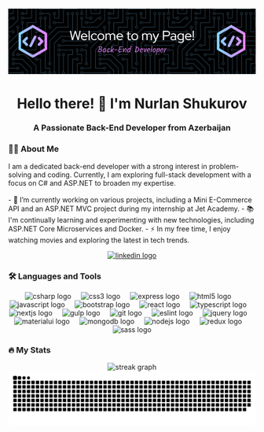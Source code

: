 
![I am a passionate Back-End Developer](./github-header.png)

<h1 align="center">Hello there! 👋 I'm Nurlan Shukurov</h1>
<h3 align="center">A Passionate Back-End Developer from Azerbaijan</h3>
<h3 align="left">👨‍💻 About Me</h3> <p align="left"> I am a dedicated back-end developer with a strong interest in problem-solving and coding. Currently, I am exploring full-stack development with a focus on C# and ASP.NET to broaden my expertise. <br><br> - 🔭 I’m currently working on various projects, including a Mini E-Commerce API and an ASP.NET MVC project during my internship at Jet Academy. - 📚 I'm continually learning and experimenting with new technologies, including ASP.NET Core Microservices and Docker. - ⚡ In my free time, I enjoy watching movies and exploring the latest in tech trends. </p>
<div align="center"> <a href="https://www.linkedin.com/in/nurlan-shukurov/"><img src="https://img.shields.io/static/v1?message=LinkedIn&logo=linkedin&label=&color=0077B5&logoColor=white&labelColor=&style=for-the-badge" height="25" alt="linkedin logo" /> </a> </div>

<h3 align="left">🛠️ Languages and Tools</h3> <div align="center"> <img src="https://cdn.jsdelivr.net/gh/devicons/devicon/icons/csharp/csharp-original.svg" height="40" alt="csharp logo" /> <img width="12" /> <img src="https://cdn.jsdelivr.net/gh/devicons/devicon/icons/css3/css3-original.svg" height="40" alt="css3 logo" /> <img width="12" /> <img src="https://cdn.jsdelivr.net/gh/devicons/devicon/icons/express/express-original.svg" height="40" alt="express logo" /> <img width="12" /> <img src="https://cdn.jsdelivr.net/gh/devicons/devicon/icons/html5/html5-original.svg" height="40" alt="html5 logo" /> <img width="12" /> <img src="https://cdn.jsdelivr.net/gh/devicons/devicon/icons/javascript/javascript-original.svg" height="40" alt="javascript logo" /> <img width="12" /> <img src="https://cdn.jsdelivr.net/gh/devicons/devicon/icons/bootstrap/bootstrap-original.svg" height="40" alt="bootstrap logo" /> <img width="12" /> <img src="https://cdn.jsdelivr.net/gh/devicons/devicon/icons/react/react-original.svg" height="40" alt="react logo" /> <img width="12" /> <img src="https://cdn.jsdelivr.net/gh/devicons/devicon/icons/typescript/typescript-original.svg" height="40" alt="typescript logo" /> <img width="12" /> <img src="https://cdn.jsdelivr.net/gh/devicons/devicon/icons/nextjs/nextjs-original.svg" height="40" alt="nextjs logo" /> <img width="12" /> <img src="https://cdn.jsdelivr.net/gh/devicons/devicon/icons/gulp/gulp-plain.svg" height="40" alt="gulp logo" /> <img width="12" /> <img src="https://cdn.jsdelivr.net/gh/devicons/devicon/icons/git/git-original.svg" height="40" alt="git logo" /> <img width="12" /> <img src="https://cdn.jsdelivr.net/gh/devicons/devicon/icons/eslint/eslint-original.svg" height="40" alt="eslint logo" /> <img width="12" /> <img src="https://cdn.jsdelivr.net/gh/devicons/devicon/icons/jquery/jquery-original.svg" height="40" alt="jquery logo" /> <img width="12" /> <img src="https://cdn.jsdelivr.net/gh/devicons/devicon/icons/materialui/materialui-original.svg" height="40" alt="materialui logo" /> <img width="12" /> <img src="https://cdn.jsdelivr.net/gh/devicons/devicon/icons/mongodb/mongodb-original.svg" height="40" alt="mongodb logo" /> <img width="12" /> <img src="https://cdn.jsdelivr.net/gh/devicons/devicon/icons/nodejs/nodejs-original.svg" height="40" alt="nodejs logo" /> <img width="12" /> <img src="https://cdn.jsdelivr.net/gh/devicons/devicon/icons/redux/redux-original.svg" height="40" alt="redux logo" /> <img width="12" /> <img src="https://cdn.jsdelivr.net/gh/devicons/devicon/icons/sass/sass-original.svg" height="40" alt="sass logo" /> </div>
<h3 align="left">🔥 My Stats</h3> <div align="center"> <img src="https://streak-stats.demolab.com?user=nurlancreus&locale=en&mode=daily&theme=dark&hide_border=false&border_radius=5&order=3" height="220" alt="streak graph" /> </div>

<div align="center"> <img src="https://raw.githubusercontent.com/nurlancreus/nurlancreus/output/snake.svg" alt="Snake animation" /> </div>


